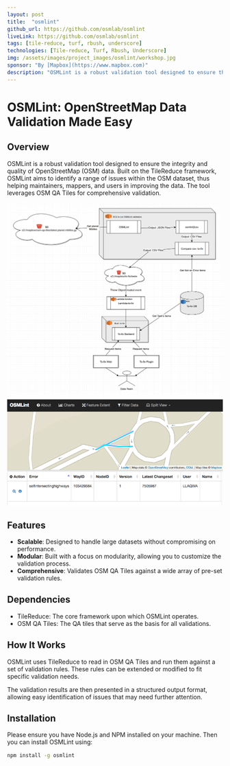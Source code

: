 ```yaml
---
layout: post
title:  "osmlint"
github_url: https://github.com/osmlab/osmlint
liveLink: https://github.com/osmlab/osmlint
tags: [tile-reduce, turf, rbush, underscore]
technologies: [Tile-reduce, Turf, Rbush, Underscore]
img: /assets/images/project_images/osmlint/workshop.jpg
sponsor: "By [Mapbox](https://www.mapbox.com)"
description: "OSMLint is a robust validation tool designed to ensure the integrity and quality of OpenStreetMap (OSM) data. Built on the TileReduce framework, OSMLint aims to identify a range of issues within the OSM dataset, thus helping maintainers, mappers, and users in improving the data. The tool leverages OSM QA Tiles for comprehensive validation."
---
```

# OSMLint: OpenStreetMap Data Validation Made Easy

## Overview

OSMLint is a robust validation tool designed to ensure the integrity and quality of OpenStreetMap (OSM) data. Built on the TileReduce framework, OSMLint aims to identify a range of issues within the OSM dataset, thus helping maintainers, mappers, and users in improving the data. The tool leverages OSM QA Tiles for comprehensive validation.

![Infrastructure](/assets/images/project_images/osmlint/infraestructure.png)
![Clients](/assets/images/project_images/osmlint/clients.png)

## Features

- **Scalable**: Designed to handle large datasets without compromising on performance.
- **Modular**: Built with a focus on modularity, allowing you to customize the validation process.
- **Comprehensive**: Validates OSM QA Tiles against a wide array of pre-set validation rules.


## Dependencies

- TileReduce: The core framework upon which OSMLint operates.
- OSM QA Tiles: The QA tiles that serve as the basis for all validations.

## How It Works

OSMLint uses TileReduce to read in OSM QA Tiles and run them against a set of validation rules. These rules can be extended or modified to fit specific validation needs. 

The validation results are then presented in a structured output format, allowing easy identification of issues that may need further attention.

## Installation

Please ensure you have Node.js and NPM installed on your machine. Then you can install OSMLint using:

```bash
npm install -g osmlint
```

